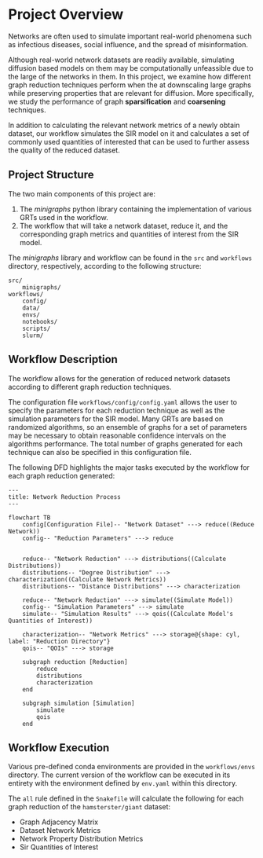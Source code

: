 # Project Overview
Networks are often used to simulate important real-world phenomena such as infectious diseases, social influence, and the spread of misinformation.

Although real-world network datasets are readily available, simulating diffusion based models on them may be computationally unfeassible due to the large of the networks in them. In this project, we examine how different graph reduction techniques perform when the at downscaling large graphs while preserving properties that are relevant for diffusion. More specifically, we study the performance of graph **sparsification** and **coarsening** techniques. 

In addition to calculating the relevant network metrics of a newly obtain dataset, our workflow 
 simulates the SIR model on it and calculates a set of commonly used quantities of interested that can be used to further assess the quality of the reduced dataset.

## Project Structure
The two main components of this project are:

1. The *minigraphs* python library containing the implementation of various GRTs used in the workflow.
2. The workflow that will take a network dataset, reduce it, and the corresponding graph metrics and quantities of interest from the SIR model.

The *minigraphs* library and workflow can be found in the `src` and `workflows` directory, respectively, according to the following structure:

```
src/
    minigraphs/
workflows/
    config/
    data/
    envs/
    notebooks/
    scripts/
    slurm/
```
## Workflow Description
The workflow allows for the generation of reduced network datasets according to different graph reduction techniques.

The configuration file `workflows/config/config.yaml` allows the user to specify the parameters for each reduction technique as well as the simulation parameters for the SIR model. Many GRTs are based on randomized algorithms, so an ensemble of graphs for a set of parameters may be necessary to obtain reasonable confidence intervals on the algorithms performance. The total number of graphs generated for each technique can also be specified in this configuration file.

The following DFD highlights the major tasks executed by the workflow for each graph reduction generated:

```mermaid
---
title: Network Reduction Process
---

flowchart TB
    config[Configuration File]-- "Network Dataset" ---> reduce((Reduce Network))
    config-- "Reduction Parameters" ---> reduce
    

    reduce-- "Network Reduction" ---> distributions((Calculate Distributions))
    distributions-- "Degree Distribution" ---> characterization((Calculate Network Metrics))
    distributions-- "Distance Distributions" ---> characterization

    reduce-- "Network Reduction" ---> simulate((Simulate Model))
    config-- "Simulation Parameters" ---> simulate
    simulate-- "Simulation Results" ---> qois((Calculate Model's Quantities of Interest))

    characterization-- "Network Metrics" ---> storage@{shape: cyl, label: "Reduction Directory"}
    qois-- "QOIs" ---> storage

    subgraph reduction [Reduction]
        reduce
        distributions
        characterization
    end

    subgraph simulation [Simulation]
        simulate
        qois
    end
```

## Workflow Execution
Various pre-defined conda environments are provided in the `workflows/envs` directory. The current version of the workflow can be executed in its entirety with the environment defined by `env.yaml` within this directory.

The `all` rule defined in the `Snakefile` will calculate the following for each graph reduction of the `hamsterster/giant` dataset:

- Graph Adjacency Matrix
- Dataset Network Metrics
- Network Property Distribution Metrics
- Sir Quantities of Interest




